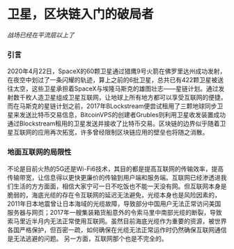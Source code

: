 # 卫星，区块链入门的破局者

*战场已经在平流层以上了*

### 引言
2020年4月22日，SpaceX的60颗卫星通过猎鹰9号火箭在佛罗里达州成功发射，在夜空中划过了一条闪耀的轨迹，算上之前的6批卫星，总共已有422颗卫星被送往太空，这些卫星承担着SpaceX与埃隆马斯克的雄图壮志——星链计划。通过发射数千枚人造卫星组成卫星互联网，让地球上所有地方都可以享受互联网的便捷。而在马斯克的星链计划之前，2017年BLockstream便尝试租用了三颗地球同步卫星来发送比特币交易信息，BitcoinVPS的创建者Grubles则利用卫星收发装置成功通过Blockstream租用的卫星发送并接收了比特币交易。区块链的边界似乎随着卫星互联网的应用再次拓宽，许多曾经限制区块链应用的壁垒也将随之消散。

### 地面互联网的局限性
不论是目前火热的5G还是Wi-Fi6技术，其目的都是提高互联网的传输效率，提高传输带宽，让信息得以更快更廉价的传输到用户端和服务端。互联网已经渗透进我们生活的方方面面，相信大家宁可一日不吃饭也不能一天没有网。但互联网本身是脆弱的，海底光缆的存在令互联网的延迟无法避免，光缆本身也是风险因素的，2011年日本地震曾让日本海域的光缆故障，导致部分中国用户无法正常访问美国服务器与网页；2017年一艘集装箱货船意外的令索马里中南部光缆的断裂，导致索马里近半月内无法正常使用互联网。虽然目前海底光缆作为重要的资源，被世界各国严格保护，但百密一疏，如何确保在光缆无法正常运作时仍然确保互联网通信是无法逃避的问题。
另一方面，互联网那个也是不完全的。
